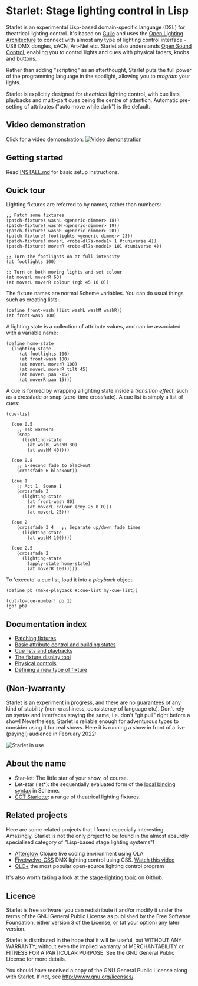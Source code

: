 Starlet: Stage lighting control in Lisp
=======================================

Starlet is an experimental Lisp-based domain-specific language (DSL) for
theatrical lighting control.  It's based on
[Guile](https://www.gnu.org/software/guile/) and uses the
[Open Lighting Architecture](https://openlighting.org) to connect with almost
any type of lighting control interface - USB DMX dongles, sACN, Art-Net etc.
Starlet also understands [Open Sound Control](http://opensoundcontrol.org/),
enabling you to control lights and cues with physical faders, knobs and
buttons.

Rather than adding "scripting" as an afterthought, Starlet puts the full power
of the programming language in the spotlight, allowing you to *program* your
lights.

Starlet is explicitly designed for *theatrical* lighting control, with cue
lists, playbacks and multi-part cues being the centre of attention.  Automatic
pre-setting of attributes ("auto move while dark") is the default.


Video demonstration
-------------------

Click for a video demonstration:
[![Video demonstration](docs/screenshot.png)](https://vimeo.com/520547229)


Getting started
---------------

Read [INSTALL.md](INSTALL.md) for basic setup instructions.


Quick tour
----------

Lighting fixtures are referred to by names, rather than numbers:

```
;; Patch some fixtures
(patch-fixture! washL <generic-dimmer> 18))
(patch-fixture! washM <generic-dimmer> 19))
(patch-fixture! washR <generic-dimmer> 20))
(patch-fixture! footlights <generic-dimmer> 23))
(patch-fixture! moverL <robe-dl7s-mode1> 1 #:universe 4))
(patch-fixture! moverR <robe-dl7s-mode1> 101 #:universe 4))

;; Turn the footlights on at full intensity
(at footlights 100)

;; Turn on both moving lights and set colour
(at moverL moverR 60)
(at moverL moverR colour (rgb 45 10 0))
```

The fixture names are normal Scheme variables.  You can do usual things such
as creating lists:

```
(define front-wash (list washL washM washR))
(at front-wash 100)
```

A lighting state is a collection of attribute values, and can be associated
with a variable name:

```
(define home-state
  (lighting-state
     (at footlights 100)
     (at front-wash 100)
     (at moverL moverR 100)
     (at moverL moverR tilt 45)
     (at moverL pan -15)
     (at moverR pan 15)))
```

A cue is formed by wrapping a lighting state inside a *transition effect*,
such as a crossfade or snap (zero-time crossfade).  A cue list is simply a list
of cues:

```
(cue-list

  (cue 0.5
    ;; Tab warmers
    (snap
      (lighting-state
        (at washL washR 30)
        (at washM 40))))

  (cue 0.8
    ;; 6-second fade to blackout
    (crossfade 6 blackout))

  (cue 1
    ;; Act 1, Scene 1
    (crossfade 3
      (lighting-state
        (at front-wash 80)
        (at moverL colour (cmy 25 0 0)))
        (at moverL 25)))

  (cue 2
    (crossfade 3 4   ;; Separate up/down fade times
      (lighting-state
        (at washM 100))))

  (cue 2.5
    (crossfade 2
      (lighting-state
        (apply-state home-state)
        (at moverR 100)))))
```

To 'execute' a cue list, load it into a *playback* object:

```
(define pb (make-playback #:cue-list my-cue-list))

(cut-to-cue-number! pb 1)
(go! pb)
```


Documentation index
-------------------

* [Patching fixtures](docs/patching.rst)
* [Basic attribute control and building states](docs/basic-control.rst)
* [Cue lists and playbacks](docs/cue-list.rst)
* [The fixture display tool](docs/fixture-display.rst)
* [Physical controls](docs/physical-control.rst)
* [Defining a new type of fixture](docs/new-fixture.rst)


(Non-)warranty
--------------

Starlet is an experiment in progress, and there are no guarantees of any kind
of stability (non-crashiness, consistency of language etc). Don't rely on
syntax and interfaces staying the same, i.e. don't "git pull" right before a
show!  Nevertheless, Starlet is reliable enough for adventurous types to
consider using it for real shows.  Here it is running a show in front of a live
(paying!) audience in February 2022:

![Starlet in use](docs/show.jpg)


About the name
--------------

* Star-let: The little star of your show, of course.
* Let-star (let*): the sequentially evaluated form of the
  [local binding syntax](https://www.scheme.com/tspl4/binding.html#./binding:h4)
  in Scheme.
* [CCT Starlette](http://www.cctlighting.co.uk/125/Theatre_spotlights/Starlette_Luminaire_Range.html):
  a range of theatrical lighting fixtures.


Related projects
----------------

Here are some related projects that I found especially interesting.
Amazingly, Starlet is not the only project to be found in the almost absurdly
specialised category of "Lisp-based stage lighting systems"!

* [Afterglow](https://github.com/Deep-Symmetry/afterglow) Clojure live coding
  environment using OLA
* [Fivetwelve-CSS](https://github.com/beyondscreen/fivetwelve-css) DMX lighting
  control using CSS. [Watch this video](https://www.youtube.com/watch?v=ani_MOZt5_c)
* [QLC+](https://qlcplus.org/) the most popular open-source lighting control
  program

It's also worth taking a look at the
[stage-lighting topic](https://github.com/topics/stage-lighting) on Github.


Licence
-------

Starlet is free software: you can redistribute it and/or modify it under the
terms of the GNU General Public License as published by the Free Software
Foundation, either version 3 of the License, or (at your option) any later
version.

Starlet is distributed in the hope that it will be useful, but WITHOUT ANY
WARRANTY; without even the implied warranty of MERCHANTABILITY or FITNESS FOR A
PARTICULAR PURPOSE.  See the GNU General Public License for more details.

You should have received a copy of the GNU General Public License along with
Starlet.  If not, see <http://www.gnu.org/licenses/>.
